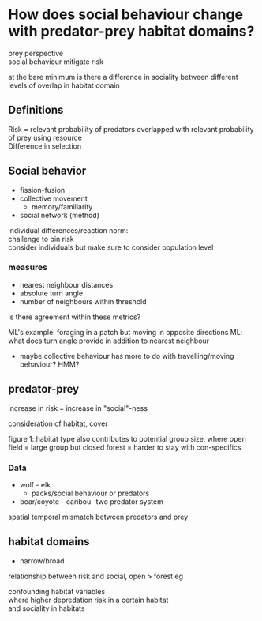 # How does **social behaviour** change with **predator-prey** **habitat domains**?

prey perspective  
social behaviour mitigate risk  


at the bare minimum is there a difference in sociality between different levels of overlap in habitat domain

## Definitions
Risk = relevant probability of predators overlapped with relevant probability of prey using resource  
Difference in selection  

## Social behavior

* fission-fusion
* collective movement 
	- memory/familiarity
* social network (method)


individual differences/reaction norm:   
challenge to bin risk  
consider individuals but make sure to consider population level  

### measures

* nearest neighbour distances
* absolute turn angle
* number of neighbours within threshold

is there agreement within these metrics?

ML's example: foraging in a patch but moving in opposite directions
ML: what does turn angle provide in addition to nearest neighbour

* maybe collective behaviour has more to do with travelling/moving behaviour? HMM?


## predator-prey

increase in risk = increase in "social"-ness

consideration of habitat, cover

figure 1: habitat type also contributes to potential group size, where open field = large group but closed forest  = 
harder to 
stay with con-specifics




### Data

* wolf - elk
	- packs/social behaviour or predators
* bear/coyote - caribou
	-two predator system

spatial temporal mismatch between predators and prey


## habitat domains

* narrow/broad


relationship between risk and social, open > forest eg


confounding habitat variables  
where higher depredation risk in a certain habitat    
and sociality in habitats  


